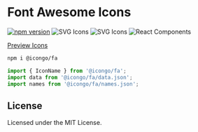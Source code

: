 Font Awesome Icons
===

[![npm version](https://img.shields.io/npm/v/@icongo/fa.svg)](https://www.npmjs.com/package/@icongo/fa)
![SVG Icons](https://shields.io/badge/SVG-icons-green?logo=svg&style=flat)
![SVG Icons](https://shields.io/badge/TypeScript-Support-green?logo=TypeScript&style=flat)
![React Components](https://shields.io/badge/React-components-green?logo=react&style=flat)

[Preview Icons](http://icongo.github.io/#/icons/fa)

```bash
npm i @icongo/fa
```

```jsx
import { IconName } from '@icongo/fa';
import data from '@icongo/fa/data.json';
import names from '@icongo/fa/names.json';
```

## License

Licensed under the MIT License.